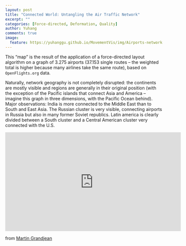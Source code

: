 ```yaml
---
layout: post
title: "Connected World: Untangling the Air Traffic Network"
excerpt: ""
categories: [Force-directed, Deformation, Quality]
author: Yuhang
comments: true
image:
  feature: https://yuhanggu.github.io/MovementVis/img/Airports-network.gif
---
```

This “map” is the result of the application of a force-directed layout algorithm on a graph of 3.275 airports (37.153 single routes – the weighted total is higher because many airlines take the same route), based on `OpenFlights.org` data.

Naturally, network geography is not completely disrupted: the continents are mostly visible and regions are generally in their original position (with the exception of the Pacific islands that connect Asia and America – imagine this graph in three dimensions, with the Pacific Ocean behind). Major observations: India is more connected to the Middle East than to South and East Asia. The Russian cluster is very visible, connecting airports in Russia but also in many former Soviet republics. Latin america is clearly divided between a South cluster and a Central American cluster very connected with the U.S.


<div>
    <iframe width="560" height="315" src="https://www.youtube.com/embed/4fI2R9CX0Po" frameborder="0" allowfullscreen></iframe>
    <br>
</div>


<p>from <a href="http://www.martingrandjean.ch/connected-world-air-traffic-network/">Martin Grandjean</a></p>
